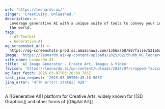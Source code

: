 ```yaml
---
url: 'https://leonardo.ai/'
zinger: 'Creativity, Unleashed.'
description: >-
  Leverage generative AI with a unique suite of tools to convey your ideas to
  the world.
tags:
  - AI-Toolkit
  - Generative-AI
og_screenshot_url: >-
  https://og-screenshots-prod.s3.amazonaws.com/1366x768/80/false/521e5ac2caae7c1329cab144e2791c24a1796bd541224e5822b7c54440f1beeb.jpeg
image: 'https://leonardo.ai/wp-content/uploads/2025/02/thumb_KG_leonardo.jpg'
site_name: Leonardo AI
title: 'AI Image Generator - Create Art, Images & Video'
favicon: 'https://leonardo.ai/wp-content/uploads/2024/07/cropped-favicon-192x192.png'
og_last_fetch: 2025-03-07T05:20:39.765Z
last_jina_request: '2025-03-09T06:45:18.505Z'
jina_error: 'HTTP error! status: 429'
---
```

A [[Generative AI]] platform for Creative Arts, widely known for [[3D Graphics]] and other forms of [[Digital Art]]



